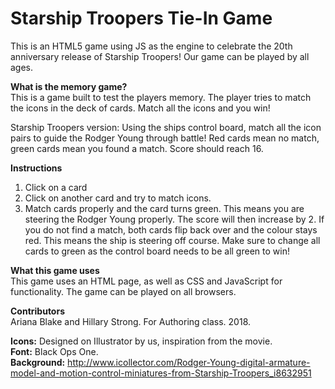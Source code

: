 # Starship Troopers Tie-In Game
This is an HTML5 game using JS as the engine to celebrate the 20th anniversary release of Starship Troopers! Our game can be played by all ages.

<b>What is the memory game?</b></br>
This is a game built to test the players memory. The player tries to match the icons in the deck of cards. Match all the icons and you win!

Starship Troopers version: Using the ships control board, match all the icon pairs to guide the Rodger Young through battle! Red cards mean no match, green cards mean you found a match. Score should reach 16.

<b>Instructions</b>
1. Click on a card
2. Click on another card and try to match icons.
3. Match cards properly and the card turns green. This means you are steering the Rodger Young properly. The score will then increase by 2. If you do not find a match, both cards flip back over and the colour stays red. This means the ship is steering off course. Make sure to change all cards to green as the control board needs to be all green to win!

<b>What this game uses</b></br>
This game uses an HTML page, as well as CSS and JavaScript for functionality. The game can be played on all browsers.

<b>Contributors</b></br>
Ariana Blake and Hillary Strong. For Authoring class. 2018.


<b>Icons:</b> Designed on Illustrator by us, inspiration from the movie.</br>
<b>Font:</b> Black Ops One.</br>
<b>Background:</b> http://www.icollector.com/Rodger-Young-digital-armature-model-and-motion-control-miniatures-from-Starship-Troopers_i8632951

